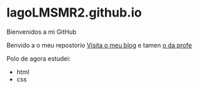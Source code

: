 # IagoLMSMR2.github.io
Bienvenidos a mi GitHub


Benvido a o meu repostorio [Visita o meu blog](https://smr2194417893.wordpress.com/) e tamen [o da profe](https://irocho.wordpress.com/)


Polo de agora estudei:
* html
* css
